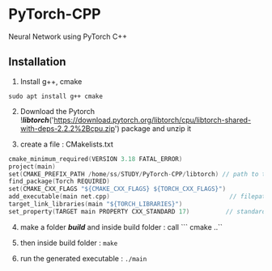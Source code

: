# PyTorch-CPP

Neural Network using PyTorch C++

## Installation

1. Install g++, cmake

```
sudo apt install g++ cmake
```

2. Download the Pytorch !***libtorch***('https://download.pytorch.org/libtorch/cpu/libtorch-shared-with-deps-2.2.2%2Bcpu.zip') package and unzip it

3. create a file : CMakelists.txt

```c++
cmake_minimum_required(VERSION 3.18 FATAL_ERROR)
project(main)
set(CMAKE_PREFIX_PATH /home/ss/STUDY/PyTorch-CPP/libtorch) // path to torchlib after unzip
find_package(Torch REQUIRED)
set(CMAKE_CXX_FLAGS "${CMAKE_CXX_FLAGS} ${TORCH_CXX_FLAGS}")
add_executable(main net.cpp)                                 // filepath of of .cpp file 
target_link_libraries(main "${TORCH_LIBRARIES}")
set_property(TARGET main PROPERTY CXX_STANDARD 17)          // standard to 17

```

4. make a folder ***build*** and inside build folder : call ``` cmake ..``

5. then inside build folder : ```make```

6. run the generated executable : ```./main```


